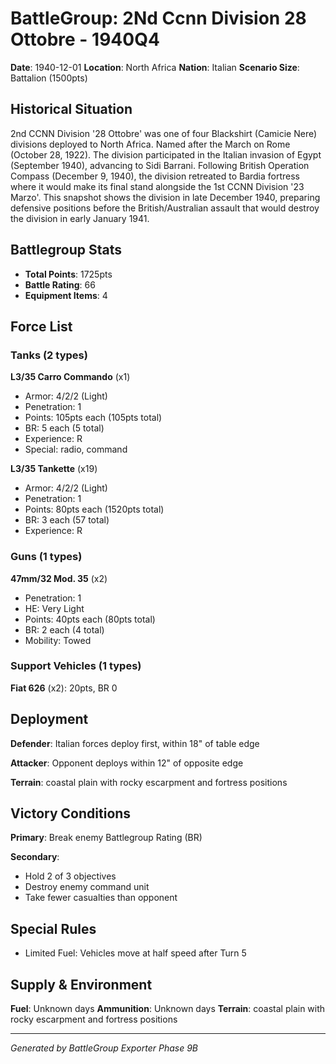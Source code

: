 # BattleGroup: 2Nd Ccnn Division 28 Ottobre - 1940Q4

**Date**: 1940-12-01
**Location**: North Africa
**Nation**: Italian
**Scenario Size**: Battalion (1500pts)

## Historical Situation

2nd CCNN Division '28 Ottobre' was one of four Blackshirt (Camicie Nere) divisions deployed to North Africa. Named after the March on Rome (October 28, 1922). The division participated in the Italian invasion of Egypt (September 1940), advancing to Sidi Barrani. Following British Operation Compass (December 9, 1940), the division retreated to Bardia fortress where it would make its final stand alongside the 1st CCNN Division '23 Marzo'. This snapshot shows the division in late December 1940, preparing defensive positions before the British/Australian assault that would destroy the division in early January 1941.

## Battlegroup Stats

- **Total Points**: 1725pts
- **Battle Rating**: 66
- **Equipment Items**: 4

## Force List

### Tanks (2 types)

**L3/35 Carro Commando** (x1)
- Armor: 4/2/2 (Light)
- Penetration: 1
- Points: 105pts each (105pts total)
- BR: 5 each (5 total)
- Experience: R
- Special: radio, command

**L3/35 Tankette** (x19)
- Armor: 4/2/2 (Light)
- Penetration: 1
- Points: 80pts each (1520pts total)
- BR: 3 each (57 total)
- Experience: R

### Guns (1 types)

**47mm/32 Mod. 35** (x2)
- Penetration: 1
- HE: Very Light
- Points: 40pts each (80pts total)
- BR: 2 each (4 total)
- Mobility: Towed

### Support Vehicles (1 types)

**Fiat 626** (x2): 20pts, BR 0

## Deployment

**Defender**: Italian forces deploy first, within 18" of table edge

**Attacker**: Opponent deploys within 12" of opposite edge

**Terrain**: coastal plain with rocky escarpment and fortress positions

## Victory Conditions

**Primary**: Break enemy Battlegroup Rating (BR)

**Secondary**:
- Hold 2 of 3 objectives
- Destroy enemy command unit
- Take fewer casualties than opponent

## Special Rules

- Limited Fuel: Vehicles move at half speed after Turn 5

## Supply & Environment

**Fuel**: Unknown days
**Ammunition**: Unknown days
**Terrain**: coastal plain with rocky escarpment and fortress positions

---

*Generated by BattleGroup Exporter Phase 9B*
